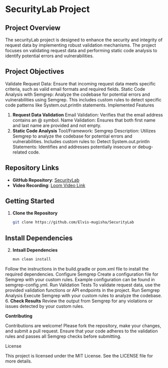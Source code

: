 # SecurityLab Project

## Project Overview

The securityLab project is designed to enhance the security and integrity of request data by implementing robust validation mechanisms. The project focuses on validating request data and performing static code analysis to identify potential errors and vulnerabilities.

## Project Objectives

Validate Request Data: Ensure that incoming request data meets specific criteria, such as valid email formats and required fields.
Static Code Analysis with Semgrep: Analyze the codebase for potential errors and vulnerabilities using Semgrep. This includes custom rules to detect specific code patterns like System.out.println statements.
Implemented Features

1. **Request Data Validation**
Email Validation: Verifies that the email address contains an @ symbol.
Name Validation: Ensures that both first name and last name are provided and not empty.
2. **Static Code Analysis**
Tool/Framework: Semgrep
Description: Utilizes Semgrep to analyze the codebase for potential errors and vulnerabilities. Includes custom rules to:
Detect System.out.println Statements: Identifies and addresses potentially insecure or debug-related code.
## Repository Links
- **GitHub Repository**: [SecurityLab](https://github.com/Elvis-mugisha/SecurityLab)
- **Video Recording**: [Loom Video Link](https://www.loom.com/share/077d91e44ad34d54985aedcd6923661a?sid=5f2dc487-afaa-4914-a246-26fa950c98df)
## Getting Started

1. **Clone the Repository**
   ```bash
   git clone https://github.com/Elvis-mugisha/SecurityLab

## Install Dependencies

2. **Intsall Dependencies**
   ```bash
   mvn clean install
   
Follow the instructions in the build.gradle or pom.xml file to install the required dependencies.
Configure Semgrep
Create a configuration file for Semgrep with your custom rules.
Example configuration can be found in semgrep-config.yml.
Run Validation Tests
To validate request data, use the provided validation functions or API endpoints in the project.
Run Semgrep Analysis
Execute Semgrep with your custom rules to analyze the codebase.
6. **Check Results**
Review the output from Semgrep for any violations or issues detected by your custom rules.

**Contributing**

Contributions are welcome! Please fork the repository, make your changes, and submit a pull request. Ensure that your code adheres to the validation rules and passes all Semgrep checks before submitting.

License

This project is licensed under the MIT License. See the LICENSE file for more details.










